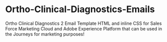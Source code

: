# Ortho-Clinical-Diagnostics-Emails
Ortho Clinical Diagnostics 2 Email Template HTML and inline CSS for Sales Force Marketing Cloud and Adobe Experience Platform that can be used in the Journeys for marketing purposes!
